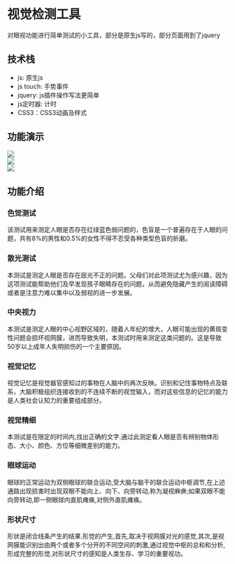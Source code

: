 # 视觉检测工具

对眼视功能进行简单测试的小工具，部分是原生js写的，部分页面用到了jquery

## 技术栈
* js: 原生js
* js touch: 手势事件
* jquery: js插件操作写法更简单
* js定时器: 计时
* CSS3：CSS3动画及样式

## 功能演示

![](https://github.com/liyuhong-hainan/-VISUAL-CHECK-UP-/blob/master/images/demo_1.png)  
![](https://github.com/liyuhong-hainan/-VISUAL-CHECK-UP-/blob/master/images/demo_2.gif)  
![](https://github.com/liyuhong-hainan/-VISUAL-CHECK-UP-/blob/master/images/demo_3.gif)  

## 功能介绍

### 色觉测试
该测试用来测定人眼是否存在红绿蓝色弱问题的，色盲是一个普遍存在于人眼的问题，共有8%的男性和0.5%的女性不得不忍受各种类型色盲的折磨。

### 散光测试
本测试是测定人眼是否存在屈光不正的问题。父母们对此项测试尤为感兴趣，因为这项测试能帮助他们及早发现孩子眼睛存在的问题，从而避免隐藏产生的阅读障碍或者是注意力难以集中以及弱视的进一步发展。

### 中央视力
本测试是测定人眼的中心视野区域的，随着人年纪的增大，人眼可能出现的黄斑变性问题会损坏视网膜，进而导致失明，本测试时用来测定这类问题的。这是导致50岁以上成年人失明损伤的一个主要原因。

### 视觉记忆
视觉记忆是视觉器官感知过的事物在人脑中的再次反映。识别和记住事物特点及联系，大脑积极组织连接收到的不连续不断的视觉输入，而对这些信息的记忆的能力是人类社会认知力的重要组成部分。

### 视觉精细
本测试是在限定的时间内,找出正确的文字.通过此测定看人眼是否有辨别物体形态、大小、颜色、方位等细微差别的能力。
 
### 眼球运动
眼球的正常运动为双侧眼球的联合运动,受大脑与脑干的联合运动中枢调节,在上述通路出现损害时出现双眼不能向上、向下、向旁转动,称为凝视麻痹;如果双眼不能向旁转动,即一侧眼球内直肌瘫痪,对侧外直肌瘫痪。

### 形状尺寸
形状是闭合线条产生的结果.形觉的产生,首先,取决于视网膜对光的感觉,其次,是视网膜能识别出由两个或者多个分开的不同空间的刺激,通过视觉中枢的总和和分析,形成完整的形觉.对形状尺寸的感知是人类生存、学习的重要视功。
